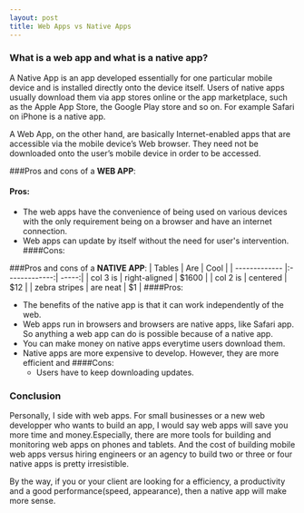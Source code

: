 ```yaml
---
layout: post
title: Web Apps vs Native Apps
---
```


### What is a web app and what is a native app?
A Native App is an app developed essentially for one particular mobile device and is installed directly onto the device itself. Users of native apps usually download them via app stores online or the app marketplace, such as the Apple App Store, the Google Play store and so on. For example Safari on iPhone is a native app.

A Web App, on the other hand, are basically Internet-enabled apps that are accessible via the mobile device’s Web browser. They need not be downloaded onto the user’s mobile device in order to be accessed.

###Pros and cons of a <strong>WEB APP</strong>:

#### Pros:
- The web apps have the convenience of being used on various devices with the only requirement being on a browser and have an internet connection.
- Web apps can update by itself without the need for user's intervention.
####Cons:

###Pros and cons of a <strong>NATIVE APP</strong>:
| Tables        | Are           | Cool  |
| ------------- |:-------------:| -----:|
| col 3 is      | right-aligned | $1600 |
| col 2 is      | centered      |   $12 |
| zebra stripes | are neat      |    $1 |
####Pros:
- The benefits of the native app is that it can work independently of the web.
- Web apps run in browsers and browsers are native apps, like Safari app. So anything a web app can do is possible because of a native app.
- You can make money on native apps everytime users download them.
- Native apps are more expensive to develop. However, they are more efficient and 
####Cons:
  - Users have to keep downloading updates.




### Conclusion 
Personally, I side with web apps. For small businesses or a new web developper who wants to build an app, I would say web apps will save you more time and money.Especially, there are more tools for building and monitoring web apps on phones and tablets. And the cost of building mobile web apps versus hiring engineers or an agency to build two or three or four native apps is pretty irresistible.

By the way, if you or your client are looking for a efficiency, a productivity and a good performance(speed, appearance), then a native app will make more sense.
